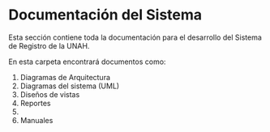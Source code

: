 <h1>Documentación del Sistema</h1>
<p>
  Esta sección contiene toda la documentación para el desarrollo del Sistema de Registro de la UNAH.</p>
<p>
  En esta carpeta encontrará documentos como:
  <ol>
    <li>Diagramas de Arquitectura</li>
    <li>Diagramas del sistema (UML)</li>
    <li>Diseños de vistas</li>
    <li>Reportes</li>
    <li><Entrevistas</li>
    <li>Manuales</li>
  </ol>
</p>
